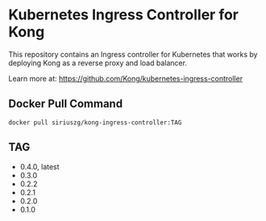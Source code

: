 # Kubernetes Ingress Controller for Kong

This repository contains an Ingress controller for Kubernetes that works by deploying Kong as a reverse proxy and load balancer.

Learn more at: <https://github.com/Kong/kubernetes-ingress-controller>

## Docker Pull Command

`docker pull siriuszg/kong-ingress-controller:TAG`

## TAG

* 0.4.0, latest
* 0.3.0
* 0.2.2
* 0.2.1
* 0.2.0
* 0.1.0
